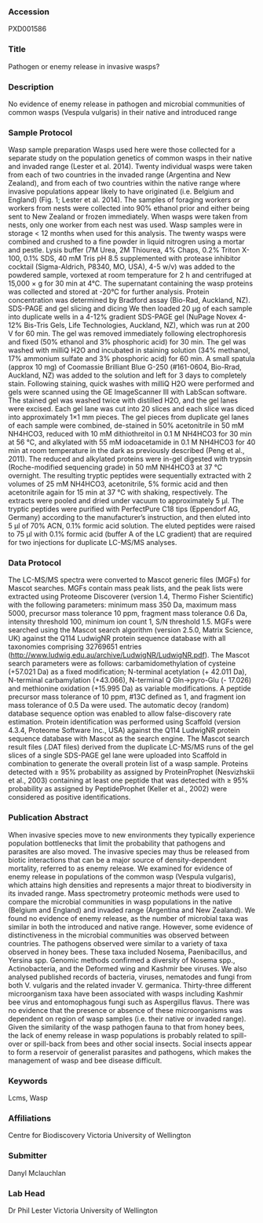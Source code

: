 ### Accession
PXD001586

### Title
Pathogen or enemy release in invasive wasps?

### Description
No evidence of enemy release in pathogen and microbial communities of common wasps (Vespula vulgaris) in their native and introduced range

### Sample Protocol
Wasp sample preparation Wasps used here were those collected for a separate study on the population genetics of common wasps in their native and invaded range (Lester et al. 2014). Twenty individual wasps were taken from each of two countries in the invaded range (Argentina and New Zealand), and from each of two countries within the native range where invasive populations appear likely to have originated (i.e. Belgium and England) (Fig. 1; Lester et al. 2014). The samples of foraging workers or workers from nests were collected into 90% ethanol prior and either being sent to New Zealand or frozen immediately. When wasps were taken from nests, only one worker from each nest was used. Wasp samples were in storage < 12 months when used for this analysis.  The twenty wasps were combined and crushed to a fine powder in liquid nitrogren using a mortar and pestle. Lysis buffer (7M Urea, 2M Thiourea, 4% Chaps, 0.2% Triton X-100, 0.1% SDS, 40 mM Tris pH 8.5 supplemented with protease inhibitor cocktail (Sigma-Aldrich, P8340, MO, USA), 4-5 w/v) was added to the powdered sample, vortexed at room temperature for 2 h and centrifuged at 15,000 × g for 30 min at 4°C. The supernatant containing the wasp proteins was collected and stored at -20°C for further analysis. Protein concentration was determined by Bradford assay (Bio-Rad, Auckland, NZ).  SDS-PAGE and gel slicing and dicing We then loaded 20 μg of each sample into duplicate wells in a 4-12% gradient SDS-PAGE gel (NuPage Novex 4-12% Bis-Tris Gels, Life Technologies, Auckland, NZ), which was run at 200 V for 60 min. The gel was removed immediately following electrophoresis and fixed (50% ethanol and 3% phosphoric acid) for 30 min. The gel was washed with milliQ H2O and incubated in staining solution (34% methanol, 17% ammonium sulfate and 3% phosphoric acid) for 60 min. A small spatula (approx 10 mg) of Coomassie Brilliant Blue G-250 (#161-0604, Bio-Rrad, Auckland, NZ) was added to the solution and left for 3 days to completely stain. Following staining, quick washes with milliQ H2O were performed and gels were scanned using the GE ImageScanner III with LabScan software. The stained gel was washed twice with distilled H2O, and the gel lanes were excised. Each gel lane was cut into 20 slices and each slice was diced into approximately 1×1 mm pieces.  The gel pieces from duplicate gel lanes of each sample were combined, de-stained in 50% acetonitrile in 50 mM NH4HCO3, reduced with 10 mM dithiothreitol in 0.1 M NH4HCO3 for 30 min at 56 °C, and alkylated with 55 mM iodoacetamide in 0.1 M NH4HCO3 for 40 min at room temperature in the dark as previously described (Peng et al., 2011). The reduced and alkylated proteins were in-gel digested with trypsin (Roche-modified sequencing grade) in 50 mM NH4HCO3 at 37 °C overnight. The resulting tryptic peptides were sequentially extracted with 2 volumes of 25 mM NH4HCO3, acetonitrile, 5% formic acid and then acetonitrile again for 15 min at 37 °C with shaking, respectively. The extracts were pooled and dried under vacuum to approximately 5 µl. The tryptic peptides were purified with PerfectPure C18 tips (Eppendorf AG, Germany) according to the manufacturer’s instruction, and then eluted into 5 μl of 70% ACN, 0.1% formic acid solution. The eluted peptides were raised to 75 μl with 0.1% formic acid (buffer A of the LC gradient) that are required for two injections for duplicate LC-MS/MS analyses.

### Data Protocol
The LC-MS/MS spectra were converted to Mascot generic files (MGFs) for Mascot searches. MGFs contain mass peak lists, and the peak lists were extracted using Proteome Discoverer (version 1.4, Thermo Fisher Scientific) with the following parameters: minimum mass 350 Da, maximum mass 5000, precursor mass tolerance 10 ppm, fragment mass tolerance 0.6 Da, intensity threshold 100, minimum ion count 1, S/N threshold 1.5. MGFs were searched using the Mascot search algorithm (version 2.5.0, Matrix Science, UK) against the Q114 LudwigNR protein sequence database with all taxonomies comprising 32769651 entries (http://www.ludwig.edu.au/archive/LudwigNR/LudwigNR.pdf). The Mascot search parameters were as follows: carbamidomethylation of cysteine (+57.021 Da) as a fixed modification; N-terminal acetylation (+ 42.011 Da), N-terminal carbamylation (+43.066), N-terminal Q Gln->pyro-Glu (- 17.026) and methionine oxidation (+15.995 Da) as variable modifications.  A peptide precursor mass tolerance of 10 ppm, #13C defined as 1, and fragment ion mass tolerance of 0.5 Da were used. The automatic decoy (random) database sequence option was enabled to allow false-discovery rate estimation. Protein identification was performed using Scaffold (version 4.3.4, Proteome Software Inc., USA) against the Q114 LudwigNR protein sequence database with Mascot as the search engine. The Mascot search result files (.DAT files) derived from the duplicate LC-MS/MS runs of the gel slices of a single SDS-PAGE gel lane were uploaded into Scaffold in combination to generate the overall protein list of a wasp sample. Proteins detected with ≥ 95% probability as assigned by ProteinProphet (Nesvizhskii et al., 2003) containing at least one peptide that was detected with ≥ 95% probability as assigned by PeptideProphet (Keller et al., 2002) were considered as positive identifications.

### Publication Abstract
When invasive species move to new environments they typically experience population bottlenecks that limit the probability that pathogens and parasites are also moved. The invasive species may thus be released from biotic interactions that can be a major source of density-dependent mortality, referred to as enemy release. We examined for evidence of enemy release in populations of the common wasp (Vespula vulgaris), which attains high densities and represents a major threat to biodiversity in its invaded range. Mass spectrometry proteomic methods were used to compare the microbial communities in wasp populations in the native (Belgium and England) and invaded range (Argentina and New Zealand). We found no evidence of enemy release, as the number of microbial taxa was similar in both the introduced and native range. However, some evidence of distinctiveness in the microbial communities was observed between countries. The pathogens observed were similar to a variety of taxa observed in honey bees. These taxa included Nosema, Paenibacillus, and Yersina spp. Genomic methods confirmed a diversity of Nosema spp., Actinobacteria, and the Deformed wing and Kashmir bee viruses. We also analysed published records of bacteria, viruses, nematodes and fungi from both V. vulgaris and the related invader V. germanica. Thirty-three different microorganism taxa have been associated with wasps including Kashmir bee virus and entomophagous fungi such as Aspergillus flavus. There was no evidence that the presence or absence of these microorganisms was dependent on region of wasp samples (i.e. their native or invaded range). Given the similarity of the wasp pathogen fauna to that from honey bees, the lack of enemy release in wasp populations is probably related to spill-over or spill-back from bees and other social insects. Social insects appear to form a reservoir of generalist parasites and pathogens, which makes the management of wasp and bee disease difficult.

### Keywords
Lcms, Wasp

### Affiliations
Centre for Biodiscovery
Victoria University of Wellington

### Submitter
Danyl Mclauchlan

### Lab Head
Dr Phil Lester
Victoria University of Wellington


